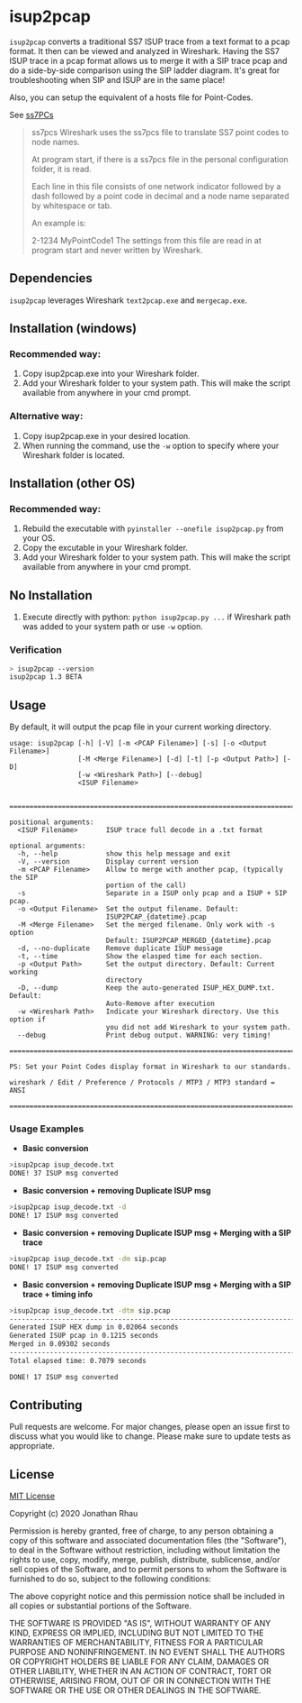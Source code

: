 # isup2pcap

`isup2pcap` converts a traditional SS7 ISUP trace from a text format to a pcap format. It then can be viewed and analyzed in Wireshark. Having the SS7 ISUP trace in a pcap format allows us to merge it with a SIP trace pcap and do a side-by-side comparison using the SIP ladder diagram. It's great for troubleshooting when SIP and ISUP are in the same place!

Also, you can setup the equivalent of a hosts file for Point-Codes.

See [ss7PCs](https://www.wireshark.org/docs/wsug_html_chunked/ChAppFilesConfigurationSection.html)
> ss7pcs
> Wireshark uses the ss7pcs file to translate SS7 point codes to node names.
> 
> At program start, if there is a ss7pcs file in the personal configuration folder, it is read.
> 
> Each line in this file consists of one network indicator followed by a dash followed by a point code in decimal and a node name separated by whitespace or tab.
> 
> An example is:
> 
> 2-1234 MyPointCode1
> The settings from this file are read in at program start and never written by Wireshark.


## Dependencies

`isup2pcap` leverages Wireshark `text2pcap.exe` and `mergecap.exe`.


## Installation (windows)
### Recommended way:
1. Copy isup2pcap.exe into your Wireshark folder.
2. Add your Wireshark folder to your system path. This will make the script available from anywhere in your cmd prompt.

### Alternative way:
1. Copy isup2pcap.exe in your desired location.
2. When running the command, use the `-w` option to specify where your Wireshark folder is located.

## Installation (other OS)
### Recommended way:
1. Rebuild the executable with `pyinstaller --onefile isup2pcap.py` from your OS.
2. Copy the excutable in your Wireshark folder.
2. Add your Wireshark folder to your system path. This will make the script available from anywhere in your cmd prompt.

## No Installation
1. Execute directly with python: `python isup2pcap.py ...` if Wireshark path was added to your system path or use `-w` option.

### Verification
```bash
> isup2pcap --version
isup2pcap 1.3 BETA
```


## Usage
By default, it will output the pcap file in your current working directory.

```
usage: isup2pcap [-h] [-V] [-m <PCAP Filename>] [-s] [-o <Output Filename>]
                 [-M <Merge Filename>] [-d] [-t] [-p <Output Path>] [-D]
                 [-w <Wireshark Path>] [--debug]
                 <ISUP Filename>


================================================================================

positional arguments:
  <ISUP Filename>       ISUP trace full decode in a .txt format

optional arguments:
  -h, --help            show this help message and exit
  -V, --version         Display current version
  -m <PCAP Filename>    Allow to merge with another pcap, (typically the SIP
                        portion of the call)
  -s                    Separate in a ISUP only pcap and a ISUP + SIP pcap.
  -o <Output Filename>  Set the output filename. Default:
                        ISUP2PCAP_{datetime}.pcap
  -M <Merge Filename>   Set the merged filename. Only work with -s option
                        Default: ISUP2PCAP_MERGED_{datetime}.pcap
  -d, --no-duplicate    Remove duplicate ISUP message
  -t, --time            Show the elasped time for each section.
  -p <Output Path>      Set the output directory. Default: Current working
                        directory
  -D, --dump            Keep the auto-generated ISUP_HEX_DUMP.txt. Default:
                        Auto-Remove after execution
  -w <Wireshark Path>   Indicate your Wireshark directory. Use this option if
                        you did not add Wireshark to your system path.
  --debug               Print debug output. WARNING: very timing!

================================================================================

PS: Set your Point Codes display format in Wireshark to our standards.

wireshark / Edit / Preference / Protocols / MTP3 / MTP3 standard = ANSI

================================================================================
```

### Usage Examples
- **Basic conversion**
```bash
>isup2pcap isup_decode.txt
DONE! 37 ISUP msg converted
```

- **Basic conversion + removing Duplicate ISUP msg**
```bash
>isup2pcap isup_decode.txt -d
DONE! 17 ISUP msg converted
```

- **Basic conversion + removing Duplicate ISUP msg + Merging with a SIP trace**
```bash
>isup2pcap isup_decode.txt -dm sip.pcap
DONE! 17 ISUP msg converted
```

- **Basic conversion + removing Duplicate ISUP msg + Merging with a SIP trace + timing info**
```bash
>isup2pcap isup_decode.txt -dtm sip.pcap
--------------------------------------------------------------------------------
Generated ISUP HEX dump in 0.02064 seconds
Generated ISUP pcap in 0.1215 seconds
Merged in 0.09302 seconds
--------------------------------------------------------------------------------
Total elapsed time: 0.7079 seconds

DONE! 17 ISUP msg converted
```


## Contributing
Pull requests are welcome. For major changes, please open an issue first to discuss what you would like to change. 
Please make sure to update tests as appropriate.

## License
[MIT License](https://choosealicense.com/licenses/mit)

Copyright (c) 2020 Jonathan Rhau

Permission is hereby granted, free of charge, to any person obtaining a copy
of this software and associated documentation files (the "Software"), to deal
in the Software without restriction, including without limitation the rights
to use, copy, modify, merge, publish, distribute, sublicense, and/or sell
copies of the Software, and to permit persons to whom the Software is
furnished to do so, subject to the following conditions:

The above copyright notice and this permission notice shall be included in all
copies or substantial portions of the Software.

THE SOFTWARE IS PROVIDED "AS IS", WITHOUT WARRANTY OF ANY KIND, EXPRESS OR
IMPLIED, INCLUDING BUT NOT LIMITED TO THE WARRANTIES OF MERCHANTABILITY,
FITNESS FOR A PARTICULAR PURPOSE AND NONINFRINGEMENT. IN NO EVENT SHALL THE
AUTHORS OR COPYRIGHT HOLDERS BE LIABLE FOR ANY CLAIM, DAMAGES OR OTHER
LIABILITY, WHETHER IN AN ACTION OF CONTRACT, TORT OR OTHERWISE, ARISING FROM,
OUT OF OR IN CONNECTION WITH THE SOFTWARE OR THE USE OR OTHER DEALINGS IN THE
SOFTWARE.
